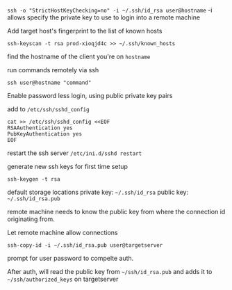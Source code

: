 `ssh -o "StrictHostKeyChecking=no" -i ~/.ssh/id_rsa user@hostname`
-i allows specify the private key to use to login into a remote machine

Add target host's fingerprint to the list of known hosts 
```
ssh-keyscan -t rsa prod-xioqjd4c >> ~/.ssh/known_hosts
```
find the hostname of the client you're on
`hostname`

run commands remotely via ssh
```
ssh user@hostname "command"
```

Enable password less login, using public private key pairs

add to `/etc/ssh/sshd_config`

```
cat >> /etc/ssh/sshd_config <<EOF
RSAAuthentication yes
PubKeyAuthentication yes
EOF
```

restart the ssh server
`/etc/ini.d/sshd restart`

generate new ssh keys for first time setup 
```
ssh-keygen -t rsa
```

default storage locations
private key: `~/.ssh/id_rsa`
public key: `~/.ssh/id_rsa.pub`

remote machine needs to know the public key from where the connection id originating from.

Let remote machine allow connections
```
ssh-copy-id -i ~/.ssh/id_rsa.pub user@targetserver
```
prompt for user password to compelte auth.

After auth, will read the public key from `~/ssh/id_rsa.pub`
and adds it to `~/ssh/authorized_keys` on targetserver


